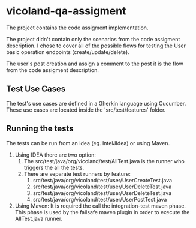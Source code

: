 # vicoland-qa-assigment

The project contains the code assigment implementation.

The project didn't contain only the scenarios from the code assigment description.
I chose to cover all of the possible flows for testing the User basic operation endpoints (create/update/delete).

The user's post creation and assign a comment to the post it is the flow from the code assigment description.

## Test Use Cases

The test's use cases are defined in a Gherkin language using Cucumber.
These use cases are located inside the 'src/test/features' folder.

## Running the tests

The tests can be run from an Idea (eg. IntelJIdea) or using Maven.

1. Using IDEA there are two option:
   1. The src/test/java/org/vicoland/test/AllTest.java is the runner who triggers the all the tests. 
   2. There are separate test runners by feature: 
      1. src/test/java/org/vicoland/test/user/UserCreateTest.java
      2. src/test/java/org/vicoland/test/user/UserDeleteTest.java
      3. src/test/java/org/vicoland/test/user/UserDeleteTest.java
      4. src/test/java/org/vicoland/test/user/UserPostTest.java
2. Using Maven: It is required the call the integration-test maven phase. This phase is used by the failsafe maven plugin in order to execute the AllTest.java runner. 